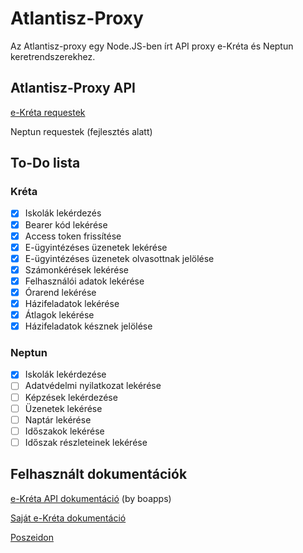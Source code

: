 # Atlantisz-Proxy

Az Atlantisz-proxy egy Node.JS-ben írt API proxy e-Kréta és Neptun keretrendszerekhez. 

## Atlantisz-Proxy API

[e-Kréta requestek](https://documenter.getpostman.com/view/9426326/T17AkWTw)

Neptun requestek (fejlesztés alatt)

## To-Do lista

### Kréta

- [x] Iskolák lekérdezés
- [x] Bearer kód lekérése
- [x] Access token frissítése
- [x] E-ügyintézéses üzenetek lekérése
- [x] E-ügyintézéses üzenetek olvasottnak jelölése
- [x] Számonkérések lekérése
- [x] Felhasználói adatok lekérése
- [x] Órarend lekérése
- [x] Házifeladatok lekérése
- [x] Átlagok lekérése
- [x] Házifeladatok késznek jelölése

### Neptun

- [x] Iskolák lekérdezése
- [ ] Adatvédelmi nyilatkozat lekérése
- [ ] Képzések lekérdezése
- [ ] Üzenetek lekérése
- [ ] Naptár lekérése
- [ ] Időszakok lekérése
- [ ] Időszak részleteinek lekérése

## Felhasznált dokumentációk

[e-Kréta API dokumentáció](https://github.com/boapps/e-kreta-api-docs) (by boapps)

[Saját e-Kréta dokumentáció](https://github.com/RuzsaGergely/Atlantisz/blob/master/kreta_docs.md)

[Poszeidon](https://github.com/RuzsaGergely/Poszeidon)